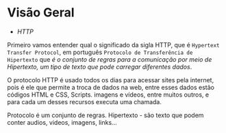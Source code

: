 # Visão Geral


- *HTTP*

Primeiro vamos entender qual o significado da sigla HTTP, que é ``Hypertext Transfer Protocol``, em português ``Protocolo de Transferência de Hipertexto`` que *é o conjunto de regras para a comunicação por meio de Hipertexto, um tipo de texto que pode carregar diferentes dados*.

O protocolo HTTP é usado todos os dias para acessar sites pela internet, pois é ele que permite a troca de dados na web, entre esses dados estão códigos HTML e CSS, Scripts. imagens e vídeos, entre muitos outros, e para cada um desses recursos executa uma chamada.


Protocolo é um conjunto de regras.
Hipertexto - são texto que podem conter audios, videos, imagens, links...  